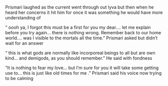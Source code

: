 Prismari laughed as the current went through out lyva but then when he heard her concerns it hit him for once it was something he would have more understanding of 

“ oooh ya, I forgot this must be a first for you my dear.... let me explain before you try again... there is nothing wrong. Remember back to our home world.... was I visible to the mortals all the time.” Prismari asked but didn’t wait for an answer 

“ this is what gods are normally like incorporeal beings to all but are own kind... and demigods, as you should remember.” He said with fondness

“It is nothing to fear my love... but I’m sure for you it will take some getting use to... this is just like old times for me .” Prismari said his voice now trying to be calming